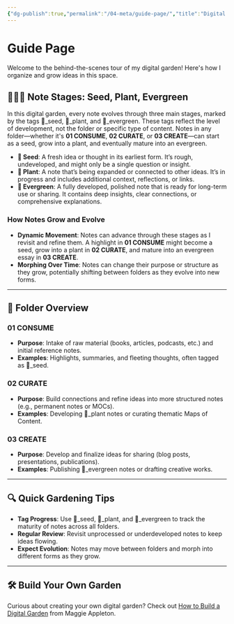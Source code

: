 ```yaml
---
{"dg-publish":true,"permalink":"/04-meta/guide-page/","title":"Digital Garden Guide Page","tags":["guide","reference","structure"]}
---
```



# Guide Page

Welcome to the behind-the-scenes tour of my digital garden! Here's how I organize and grow ideas in this space.

## 🌱🌿🌲 Note Stages: Seed, Plant, Evergreen

In this digital garden, every note evolves through three main stages, marked by the tags 🌱_seed, 🌿_plant, and 🌲_evergreen. These tags reflect the level of development, not the folder or specific type of content. Notes in any folder—whether it's **01 CONSUME**, **02 CURATE**, or **03 CREATE**—can start as a seed, grow into a plant, and eventually mature into an evergreen.

- **🌱 Seed**: A fresh idea or thought in its earliest form. It’s rough, undeveloped, and might only be a single question or insight.
- **🌿 Plant**: A note that’s being expanded or connected to other ideas. It’s in progress and includes additional context, reflections, or links.
- **🌲 Evergreen**: A fully developed, polished note that is ready for long-term use or sharing. It contains deep insights, clear connections, or comprehensive explanations.

### How Notes Grow and Evolve

- **Dynamic Movement**: Notes can advance through these stages as I revisit and refine them. A highlight in **01 CONSUME** might become a seed, grow into a plant in **02 CURATE**, and mature into an evergreen essay in **03 CREATE**.
- **Morphing Over Time**: Notes can change their purpose or structure as they grow, potentially shifting between folders as they evolve into new forms.

---

## 📂 Folder Overview

### 01 CONSUME

- **Purpose**: Intake of raw material (books, articles, podcasts, etc.) and initial reference notes.
- **Examples**: Highlights, summaries, and fleeting thoughts, often tagged as 🌱_seed.

### 02 CURATE

- **Purpose**: Build connections and refine ideas into more structured notes (e.g., permanent notes or MOCs).
- **Examples**: Developing 🌿_plant notes or curating thematic Maps of Content.

### 03 CREATE

- **Purpose**: Develop and finalize ideas for sharing (blog posts, presentations, publications).
- **Examples**: Publishing 🌲_evergreen notes or drafting creative works.

---

## 🔍 Quick Gardening Tips

- **Tag Progress**: Use 🌱_seed, 🌿_plant, and 🌲_evergreen to track the maturity of notes across all folders.
- **Regular Review**: Revisit unprocessed or underdeveloped notes to keep ideas flowing.
- **Expect Evolution**: Notes may move between folders and morph into different forms as they grow.

---

## 🛠️ Build Your Own Garden
Curious about creating your own digital garden? Check out [How to Build a Digital Garden](https://maggieappleton.com/nontechnical-gardening) from Maggie Appleton.
